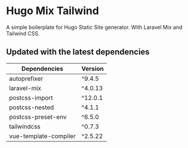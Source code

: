 # Hugo Mix Tailwind

A simple boilerplate for Hugo Static Site generator. With Laravel Mix and Tailwind CSS.

## Updated with the latest dependencies

| Dependencies          | Version |
| --------------------- | ------- |
| autoprefixer          | ^9.4.5  |
| laravel-mix           | ^4.0.13 |
| postcss-import        | ^12.0.1 |
| postcss-nested        | ^4.1.1  |
| postcss-preset-env    | ^6.5.0  |
| tailwindcss           | ^0.7.3  |
| vue-template-compiler | ^2.5.22 |
